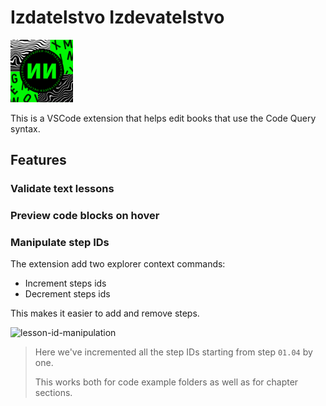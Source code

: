 # Izdatelstvo Izdevatelstvo
  
<img src='./images/icon.png' width='100'/>

This is a VSCode extension that helps edit books that use the Code Query syntax.

## Features

### Validate text lessons

### Preview code blocks on hover

### Manipulate step IDs

The extension add two explorer context commands:

* Increment steps ids
* Decrement steps ids

This makes it easier to add and remove steps.

![lesson-id-manipulation](https://user-images.githubusercontent.com/450319/140412251-180b3839-e547-4ee8-b0cb-327460f66973.gif)

>Here we've incremented all the step IDs starting from step `01.04` by one.
>
>This works both for code example folders as well as for chapter sections.

